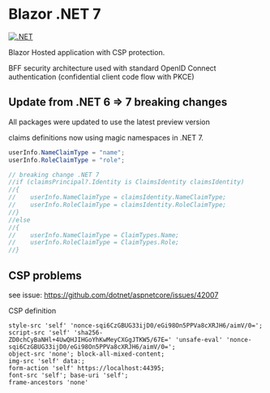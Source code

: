 # Blazor .NET 7

[![.NET](https://github.com/damienbod/BlazorNet7/actions/workflows/dotnet.yml/badge.svg)](https://github.com/damienbod/BlazorNet7/actions/workflows/dotnet.yml)

Blazor Hosted application with CSP protection. 

BFF security architecture used with standard OpenID Connect authentication (confidential client code flow with PKCE)

## Update from .NET 6 => 7 breaking changes

All packages were updated to use the latest preview version

claims definitions now using magic namespaces in .NET 7.

```csharp
userInfo.NameClaimType = "name";
userInfo.RoleClaimType = "role";

// breaking change .NET 7
//if (claimsPrincipal?.Identity is ClaimsIdentity claimsIdentity)
//{
//    userInfo.NameClaimType = claimsIdentity.NameClaimType;
//    userInfo.RoleClaimType = claimsIdentity.RoleClaimType;
//}
//else
//{
//    userInfo.NameClaimType = ClaimTypes.Name;
//    userInfo.RoleClaimType = ClaimTypes.Role;
//}
```

## CSP problems

see issue: https://github.com/dotnet/aspnetcore/issues/42007

CSP definition

```
style-src 'self' 'nonce-sqi6CzGBUG33ijD0/eGi98On5PPVa8cXRJH6/aimV/0='; 
script-src 'self' 'sha256-ZD0chCyBaNHl+4UwQHJIHGoYhKwMeyCXGgJTKW5/67E=' 'unsafe-eval' 'nonce-sqi6CzGBUG33ijD0/eGi98On5PPVa8cXRJH6/aimV/0='; 
object-src 'none'; block-all-mixed-content; 
img-src 'self' data:; 
form-action 'self' https://localhost:44395; 
font-src 'self'; base-uri 'self'; 
frame-ancestors 'none'
```
